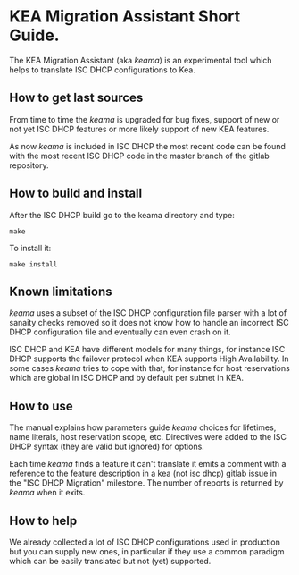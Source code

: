 # KEA Migration Assistant Short Guide.

The KEA Migration Assistant (aka _keama_) is an experimental tool
which helps to translate ISC DHCP configurations to Kea.

## How to get last sources

From time to time the _keama_ is upgraded for bug fixes, support of
new or not yet ISC DHCP features or more likely support of new KEA
features.

As now _keama_ is included in ISC DHCP the most recent code can be
found with the most recent ISC DHCP code in the master branch of the
gitlab repository.

## How to build and install

After the ISC DHCP build go to the keama directory and type:
```console
make
```
To install it:
```console
make install
```

## Known limitations

_keama_ uses a subset of the ISC DHCP configuration file parser with a lot
of sanaity checks removed so it does not know how to handle an incorrect
ISC DHCP configuration file and eventually can even crash on it.

ISC DHCP and KEA have different models for many things, for instance
ISC DHCP supports the failover protocol when KEA supports High Availability.
In some cases _keama_ tries to cope with that, for instance for host
reservations which are global in ISC DHCP and by default per subnet in KEA.

## How to use

The manual explains how parameters guide _keama_ choices for lifetimes,
name literals, host reservation scope, etc. Directives were added to
the ISC DHCP syntax (they are valid but ignored) for options.

Each time _keama_ finds a feature it can't translate it emits a comment
with a reference to the feature description in a kea (not isc dhcp) gitlab
issue in the "ISC DHCP Migration" milestone. The number of reports is
returned by _keama_ when it exits.

## How to help

We already collected a lot of ISC DHCP configurations used in production
but you can supply new ones, in particular if they use a common
paradigm which can be easily translated but not (yet) supported.
